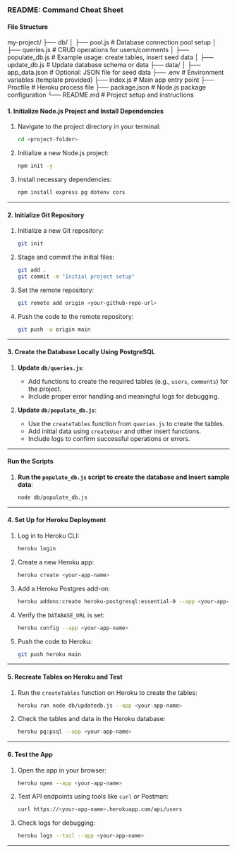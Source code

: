 ### **README: Command Cheat Sheet**
#### File Structure
my-project/
├── db/
│   ├── pool.js         # Database connection pool setup
│   ├── queries.js      # CRUD operations for users/comments
│   ├── populate_db.js  # Example usage: create tables, insert seed data
│   ├── update_db.js    # Update database schema or data
├── data/
│   ├── app_data.json   # Optional: JSON file for seed data
├── .env                # Environment variables (template provided)
├── index.js            # Main app entry point
├── Procfile            # Heroku process file
├── package.json        # Node.js package configuration
└── README.md           # Project setup and instructions


#### **1. Initialize Node.js Project and Install Dependencies**
1. Navigate to the project directory in your terminal:
   ```bash
   cd <project-folder>
   ```

2. Initialize a new Node.js project:
   ```bash
   npm init -y
   ```

3. Install necessary dependencies:
   ```bash
   npm install express pg dotenv cors
   ```


---

#### **2. Initialize Git Repository**
1. Initialize a new Git repository:
   ```bash
   git init
   ```


3. Stage and commit the initial files:
   ```bash
   git add .
   git commit -m "Initial project setup"
   ```

4. Set the remote repository:
   ```bash
   git remote add origin <your-github-repo-url>
   ```

5. Push the code to the remote repository:
   ```bash
   git push -u origin main
   ```

---

#### **3. Create the Database Locally Using PostgreSQL**
1. **Update `db/queries.js`**:
   - Add functions to create the required tables (e.g., `users`, `comments`) for the project.
   - Include proper error handling and meaningful logs for debugging.

2. **Update `db/populate_db.js`**:
   - Use the `createTables` function from `queries.js` to create the tables.
   - Add initial data using `createUser` and other insert functions.
   - Include logs to confirm successful operations or errors.

---

#### **Run the Scripts**

1. **Run the `populate_db.js` script to create the database and insert sample data**:
   ```bash
   node db/populate_db.js
   ```
---

#### **4. Set Up for Heroku Deployment**
1. Log in to Heroku CLI:
   ```bash
   heroku login
   ```

2. Create a new Heroku app:
   ```bash
   heroku create <your-app-name>
   ```

3. Add a Heroku Postgres add-on:
   ```bash
   heroku addons:create heroku-postgresql:essential-0 --app <your-app-name>
   ```

4. Verify the `DATABASE_URL` is set:
   ```bash
   heroku config --app <your-app-name>
   ```

5. Push the code to Heroku:
   ```bash
   git push heroku main
   ```

---

#### **5. Recreate Tables on Heroku and Test**
1. Run the `createTables` function on Heroku to create the tables:
   ```bash
   heroku run node db/updatedb.js --app <your-app-name>
   ```

3. Check the tables and data in the Heroku database:
   ```bash
   heroku pg:psql --app <your-app-name>
   ```


---

#### **6. Test the App**
1. Open the app in your browser:
   ```bash
   heroku open --app <your-app-name>
   ```

2. Test API endpoints using tools like `curl` or Postman:
   ```bash
   curl https://<your-app-name>.herokuapp.com/api/users
   ```

3. Check logs for debugging:
   ```bash
   heroku logs --tail --app <your-app-name>
   ```

---
